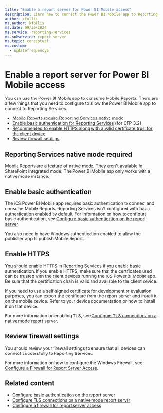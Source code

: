 ```yaml
---
title: "Enable a report server for Power BI Mobile access"
description: Learn how to connect the Power BI Mobile app to Reporting Services to consume Mobile Reports. Mobile Reports are a feature of Native Mode.
author: kfollis
ms.author: kfollis
ms.date: 09/25/2024
ms.service: reporting-services
ms.subservice: report-server
ms.topic: conceptual
ms.custom:
  - updatefrequency5
---
```

# Enable a report server for Power BI Mobile access
You can use the Power BI Mobile app to consume Mobile Reports. There are a few things that you need to configure to allow the Power BI Mobile app to connect to Reporting Services.  
  
-   [Mobile Reports require Reporting Services native mode](#nativemode)  
-   [Enable basic authentication for Reporting Services](#basicauth) (for CTP 3.2)  
-   [Recommended to enable HTTPS along with a valid certificate trust for the client device](#https)  
-   [Review firewall settings](#firewall)  
  
## <a id="nativemode"></a> Reporting Services native mode required  
Mobile Reports are a feature of native mode. They aren't available in SharePoint Integrated mode. The Power BI Mobile app only works with a native mode instance.  
  
## <a id="basicauth"></a> Enable basic authentication  
The iOS Power BI Mobile app requires basic authentication to connect and consume Mobile Reports. Reporting Services isn't configured with basic authentication enabled by default. For information on how to configure basic authentication, see [Configure basic authentication on the report server](../../reporting-services/security/configure-windows-authentication-on-the-report-server.md).  
  
You also need to have Windows authentication enabled to allow the publisher app to publish Mobile Report.  
  
## <a id="https"></a> Enable HTTPS  
You should enable HTTPS in Reporting Services if you enable basic authentication. If you enable HTTPS, make sure that the certificates used can be trusted with the client devices running the iOS Power BI Mobile app. Be sure that the certification chain is valid and available to the client device.  
  
If you need to use a self-signed certificate for development or evaluation purposes, you can export the certificate from the report server and install it on the mobile device. Refer to your device documentation on how to install it on that device.  
  
For more information on enabling TLS, see [Configure TLS connections on a native mode report server](../../reporting-services/security/configure-ssl-connections-on-a-native-mode-report-server.md).

## <a id="firewall"></a> Review firewall settings
You should review your firewall settings to ensure that all devices can connect successfully to Reporting Services.   

For more information on how to configure the Windows Firewall, see [Configure a Firewall for Report Server Access](../../reporting-services/report-server/configure-a-firewall-for-report-server-access.md).  

## Related content

- [Configure basic authentication on the report server](../../reporting-services/security/configure-windows-authentication-on-the-report-server.md)
- [Configure TLS connections on a native mode report server](../../reporting-services/security/configure-ssl-connections-on-a-native-mode-report-server.md)
- [Configure a firewall for report server access](../../reporting-services/report-server/configure-a-firewall-for-report-server-access.md)

